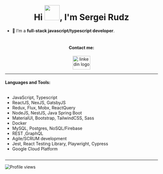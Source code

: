 <h1 align="center">Hi <img src="https://media.tenor.com/Og0XNCa_vo8AAAAi/qoobee-hi.gif" width="50" />, I'm Sergei Rudz</h1>

- 🔭 I’m a **full-stack javascript/typescript developer**.

# <h4 align="center">Contact me:</h4>

<div align="center">
  <a href="https://www.linkedin.com/in/sergeirudz" target="_blank">
    <img src="https://raw.githubusercontent.com/maurodesouza/profile-readme-generator/master/src/assets/icons/social/linkedin/default.svg" width="58" height="45" alt="linkedin logo"  />
  </a>
</div>
<hr>
<h4 align="left">Languages and Tools:</h2>
<div align="let" style="display: flex">
<ul>
<li>JavaScript, Typescript</li>
<li>ReactJS, NexJS, GatsbyJS</li>
<li>Redux, Flux, Mobx, ReactQuery</li>
<li>NodeJS, NestJS, Java Spring Boot</li>
<li>MaterialUI, Bootstrap, TailwindCSS, Sass</li>
<li>Docker</li>
<li>MySQL, Postgres, NoSQL/Firebase</li>
<li>REST ,GraphQL</li>
<li>Agile/SCRUM development</li>
<li>Jest, React Testing Library, Playwright, Cypress</li>
<li>Google Cloud Platform</li>
</uL>
</div>
<hr>

![Profile views](https://komarev.com/ghpvc/?username=sergeirudz&color=yellow)
